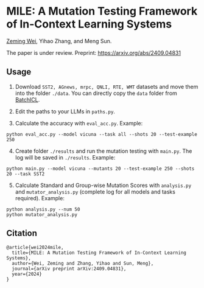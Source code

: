 # MILE: A Mutation Testing Framework of In-Context Learning Systems
[Zeming Wei](https://weizeming.github.io), Yihao Zhang, and Meng Sun.

The paper is under review. Preprint: https://arxiv.org/abs/2409.04831

## Usage
1. Download `SST2, AGnews, mrpc, QNLI, RTE, WMT` datasets and move them into the folder `./data`. You can directly copy the `data` folder from [BatchICL](https://github.com/Cardinalere/Batch-ICL).

2. Edit the paths to your LLMs in `paths.py`.

3. Calculate the accuracy with `eval_acc.py`. Example:
```
python eval_acc.py --model vicuna --task all --shots 20 --test-example 250
```

4. Create folder `./results` and run the mutation testing with `main.py`. The log will be saved in `./results`. Example:
```
python main.py --model vicuna --mutants 20 --test-example 250 --shots 20 --task SST2
```

5. Calculate Standard and Group-wise Mutation Scores with `analysis.py` and `mutator_analysis.py` (complete log for all models and tasks required). Example:
```
python analysis.py --num 50
python mutator_analysis.py
```
## Citation
```
@article{wei2024mile,
  title={MILE: A Mutation Testing Framework of In-Context Learning Systems},
  author={Wei, Zeming and Zhang, Yihao and Sun, Meng},
  journal={arXiv preprint arXiv:2409.04831},
  year={2024}
}
```
